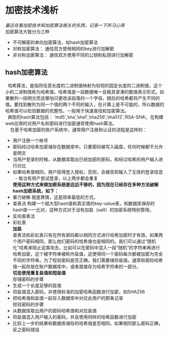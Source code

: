 # 加密技术浅析
*最近在看加密技术和加密算法相关的东西，记录一下所习心得* <br/>
加密算法大致分为三种 
- 不可解密的单向加密算法，如hash加密算法
- 对称加密算法： 通信双方使用相同的key进行加解密
- 非对称加密算法： 通信双方使用不同的公钥和私钥进行加解密
## hash加密算法
   哈希算法，是指将任意长度的二进制值映射为较短的固定长度的二进制值，这个小的二进制值称为哈希值。哈希值是一段数据唯一且极其紧凑的数值表示形式。如果散列一段明文而且哪怕只更改该段落的一个字母，随后的哈希都将产生不同的值。要找到散列为同一个值的两个不同的输入，在计算上是不可能的，所以数据的哈希值可以检验数据的完整性。一般用于快速查找和加密算法。<br/>
   典型的hash算法包括： ‘md5′,’sha’,’sha1′,’sha256′,’sha512′,’RSA-SHA’。在构建web应用时对用户名和密码进行加密通常使用hash算法。<br/>  
   在基于哈希加密的账户系统中，通常用户注册和认证的流程是这样的：
   - 用户注册一个帐号
   - 密码经过哈希加密储存在数据库中。只要密码被写入磁盘，任何时候都不允许是明文
   - 当用户登录的时候，从数据库取出已经加密的密码，和经过哈希的用户输入进行对比
   - 如果哈希值相同，用户获得登入授权，否则，会被告知输入了无效的登录信息
   - 每当有用户尝试登录，以上两步都会重复<br/>
**使用这种方式来做加密系统是远远不够的，因为现在已经存在多种方法破解hash加密系统，如下：**
- 暴力破解 就是靠猜，这是效率最低的方式。
- 查表法 构建一个超大型hash值和真实值的key-value表，和数据库保存的hash值一一比对，这种方式对于没有加盐（salt）的加密系统特别管用。
- 反向查表法
- 彩虹表 <br/>
**加盐**<br/>
查表法和彩虹表只有在所有密码都以相同方式进行哈希加密时才有效。如果两个用户密码相同，那么他们密码的哈希值也是相同的。我们可以通过“随机化”哈希来阻止这类攻击，比如可以在密码中混入一段“随机”的字符串再进行哈希加密，这个被字符串被称作盐值，这使得同一个密码每次都被加密为完全不同的字符串。为了校验密码是否正确，我们需要储存盐值。通常和密码哈希值一起存放在账户数据库中，或者直接存为哈希字符串的一部分。<br/>
**切忌使用重复盐值和短盐值** <br/>
存储密码的步骤
- 生成一个长度足够的盐值
- 将盐值混入密码，并使用标准的加密哈希函数进行加密，如SHA256
- 把哈希值和盐值一起存入数据库中对应此用户的那条记录<br/>
校验密码的步骤
- 从数据库取出用户的密码哈希值和对应盐值
- 将盐值混入用户输入的密码，并且使用同样的哈希函数进行加密
- 比较上一步的结果和数据库储存的哈希值是否相同，如果相同那么密码正确，反之密码错误
